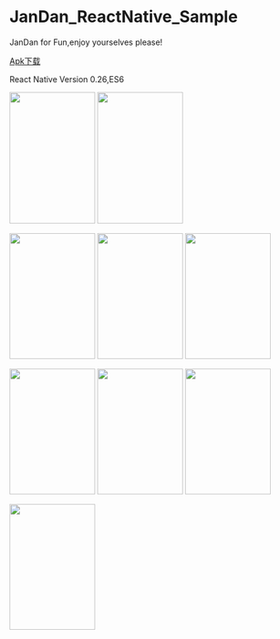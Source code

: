 # JanDan_ReactNative_Sample
 JanDan for Fun,enjoy yourselves please!
 
<a href="https://github.com/xiDaiDai/JanDan_ReactNative_Sample/tree/master/apk/jandan_rn.apk">Apk下载</a>
<p>React Native Version 0.26,ES6</p>
<p><img src="https://github.com/xiDaiDai/JanDan_ReactNative_Sample/blob/master/sreenshot/device-2016-05-25-174726.png" height="230" width="150" />
<img src="https://github.com/xiDaiDai/JanDan_ReactNative_Sample/blob/master/sreenshot/device-2016-05-25-174641.png" height="230" width="150" />
</p>
<p><img src="https://github.com/xiDaiDai/JanDan_ReactNative_Sample/blob/master/sreenshot/827698634.jpg" height="220" width="150" />
<img src="https://github.com/xiDaiDai/JanDan_ReactNative_Sample/blob/master/sreenshot/96191159.jpg" height="220" width="150" />
<img src="https://github.com/xiDaiDai/JanDan_ReactNative_Sample/blob/master/sreenshot/504069161.jpg" height="220" width="150" /></p>
<p><img src="https://github.com/xiDaiDai/JanDan_ReactNative_Sample/blob/master/sreenshot/1523917107.jpg" height="220" width="150" />  
<img src="https://github.com/xiDaiDai/JanDan_ReactNative_Sample/blob/master/sreenshot/1367616860.jpg" height="220" width="150" />
<img src="https://github.com/xiDaiDai/JanDan_ReactNative_Sample/blob/master/sreenshot/1921830431.jpg" height="220" width="150" /></p>
<img src="https://github.com/xiDaiDai/JanDan_ReactNative_Sample/blob/master/sreenshot/198207985.jpg" height="220" width="150" />
 
